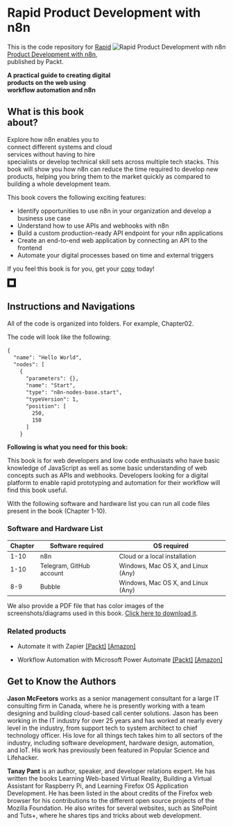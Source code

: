 # Rapid Product Development with n8n

<a href="https://www.packtpub.com/product/rapid-product-development-with-n8n/9781801817363?utm_source=github&utm_medium=repository&utm_campaign=9781801817363"><img src="https://static.packt-cdn.com/products/9781801817363/cover/smaller" alt="Rapid Product Development with n8n" height="256px" align="right"></a>

This is the code repository for [Rapid Product Development with n8n](https://www.packtpub.com/product/rapid-product-development-with-n8n/9781801817363?utm_source=github&utm_medium=repository&utm_campaign=9781801817363), published by Packt.

**A practical guide to creating digital products on the web using workflow automation and n8n**

## What is this book about?
Explore how n8n enables you to connect different systems and cloud services without having to hire specialists or develop technical skill sets across multiple tech stacks. This book will show you how n8n can reduce the time required to develop new products, helping you bring them to the market quickly as compared to building a whole development team.

This book covers the following exciting features:
* Identify opportunities to use n8n in your organization and develop a business use case
* Understand how to use APIs and webhooks with n8n
* Build a custom production-ready API endpoint for your n8n applications
* Create an end-to-end web application by connecting an API to the frontend
* Automate your digital processes based on time and external triggers

If you feel this book is for you, get your [copy](https://www.amazon.com/dp/1801817367) today!

<a href="https://www.packtpub.com/?utm_source=github&utm_medium=banner&utm_campaign=GitHubBanner"><img src="https://raw.githubusercontent.com/PacktPublishing/GitHub/master/GitHub.png" 
alt="https://www.packtpub.com/" border="5" /></a>


## Instructions and Navigations
All of the code is organized into folders. For example, Chapter02.

The code will look like the following:
```
{
  "name": "Hello World",
  "nodes": [
    {
      "parameters": {},
      "name": "Start",
      "type": "n8n-nodes-base.start",
      "typeVersion": 1,
      "position": [
        250,
        150
      ]
    }
```

**Following is what you need for this book:**

This book is for web developers and low code enthusiasts who have basic knowledge of JavaScript as well as some basic understanding of web concepts such as APIs and webhooks. Developers looking for a digital platform to enable rapid prototyping and automation for their workflow will find this book useful.

With the following software and hardware list you can run all code files present in the book (Chapter 1-10).

### Software and Hardware List

| Chapter  | Software required                   | OS required                        |
| -------- | ------------------------------------| -----------------------------------|
| 1-10     | n8n                                 | Cloud or a local installation      |
| 1-10     | Telegram, GitHub account            | Windows, Mac OS X, and Linux (Any) |
| 8-9      | Bubble                              | Windows, Mac OS X, and Linux (Any) |



We also provide a PDF file that has color images of the screenshots/diagrams used in this book. [Click here to download it](https://static.packt-cdn.com/downloads/9781801817363_ColorImages.pdf).


### Related products <Other books you may enjoy>
* Automate it with Zapier [[Packt]](https://www.packtpub.com/product/automate-it-with-zapier/9781800208971?utm_source=github&utm_medium=repository&utm_campaign=9781800208971) [[Amazon]](https://www.amazon.com/dp/1800208979)

* Workflow Automation with Microsoft Power Automate [[Packt]](https://www.packtpub.com/product/workflow-automation-with-microsoft-power-automate/9781839213793?utm_source=github&utm_medium=repository&utm_campaign=9781839213793) [[Amazon]](https://www.amazon.com/dp/1839213795)

## Get to Know the Authors
**Jason McFeetors**
works as a senior management consultant for a large IT consulting firm in Canada, where he is presently working with a team designing and building cloud-based call center solutions. Jason has been working in the IT industry for over 25 years and has worked at nearly every level in the industry, from support tech to system architect to
chief technology officer. His love for all things tech takes him to all sectors of the industry, including software development, hardware design, automation, and IoT. His work has previously been featured in Popular Science and Lifehacker.

**Tanay Pant**
is an author, speaker, and developer relations expert. He has written the books Learning Web-based Virtual Reality, Building a Virtual Assistant for Raspberry Pi, and Learning Firefox OS Application Development. He has been listed in the about credits of the Firefox web browser for his contributions to the different open source projects of the Mozilla Foundation. He also writes for several websites, such as SitePoint and Tuts+, where he shares tips and tricks about web development.

 


